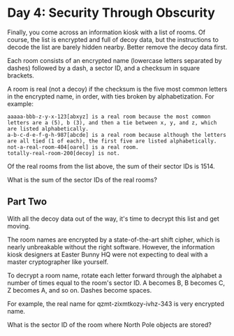 # Day 4: Security Through Obscurity

Finally, you come across an information kiosk with a list of rooms. Of course, the list is encrypted and full of decoy data, but the instructions to decode the list are barely hidden nearby. Better remove the decoy data first.

Each room consists of an encrypted name (lowercase letters separated by dashes) followed by a dash, a sector ID, and a checksum in square brackets.

A room is real (not a decoy) if the checksum is the five most common letters in the encrypted name, in order, with ties broken by alphabetization. For example:

````
aaaaa-bbb-z-y-x-123[abxyz] is a real room because the most common letters are a (5), b (3), and then a tie between x, y, and z, which are listed alphabetically.
a-b-c-d-e-f-g-h-987[abcde] is a real room because although the letters are all tied (1 of each), the first five are listed alphabetically.
not-a-real-room-404[oarel] is a real room.
totally-real-room-200[decoy] is not.
````

Of the real rooms from the list above, the sum of their sector IDs is 1514.

What is the sum of the sector IDs of the real rooms?

## Part Two

With all the decoy data out of the way, it's time to decrypt this list and get moving.

The room names are encrypted by a state-of-the-art shift cipher, which is nearly unbreakable without the right software. However, the information kiosk designers at Easter Bunny HQ were not expecting to deal with a master cryptographer like yourself.

To decrypt a room name, rotate each letter forward through the alphabet a number of times equal to the room's sector ID. A becomes B, B becomes C, Z becomes A, and so on. Dashes become spaces.

For example, the real name for qzmt-zixmtkozy-ivhz-343 is very encrypted name.

What is the sector ID of the room where North Pole objects are stored?
